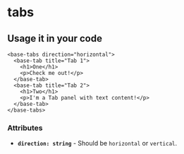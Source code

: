 # tabs


## Usage it in your code
    
    <base-tabs direction="horizontal">
      <base-tab title="Tab 1">
        <h1>One</h1>
        <p>Check me out!</p>
      </base-tab>
      <base-tab title="Tab 2">
        <h1>Two</h1>
        <p>I'm a Tab panel with text content!</p>
      </base-tab>
    </base-tabs>

### Attributes
* **`direction: string`** - Should be `horizontal` or `vertical`.